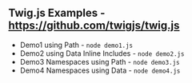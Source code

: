 ## Twig.js Examples - https://github.com/twigjs/twig.js

* Demo1 using Path - ```node demo1.js```
* Demo2 using Data Inline Includes - ```node demo2.js```
* Demo3 Namespaces using Path - ```node demo3.js```
* Demo4 Namespaces using Data - ```node demo4.js```
